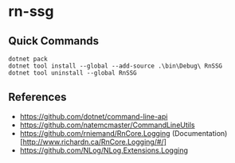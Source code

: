 # rn-ssg

## Quick Commands

```shell
dotnet pack
dotnet tool install --global --add-source .\bin\Debug\ RnSSG
dotnet tool uninstall --global RnSSG
```

## References

- https://github.com/dotnet/command-line-api
- https://github.com/natemcmaster/CommandLineUtils
- https://github.com/rniemand/RnCore.Logging (Documentation)[http://www.richardn.ca/RnCore.Logging/#/]
- https://github.com/NLog/NLog.Extensions.Logging
